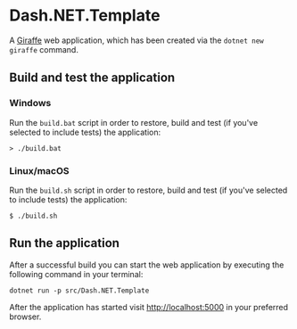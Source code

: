 # Dash.NET.Template

A [Giraffe](https://github.com/giraffe-fsharp/Giraffe) web application, which has been created via the `dotnet new giraffe` command.

## Build and test the application

### Windows

Run the `build.bat` script in order to restore, build and test (if you've selected to include tests) the application:

```
> ./build.bat
```

### Linux/macOS

Run the `build.sh` script in order to restore, build and test (if you've selected to include tests) the application:

```
$ ./build.sh
```

## Run the application

After a successful build you can start the web application by executing the following command in your terminal:

```
dotnet run -p src/Dash.NET.Template
```

After the application has started visit [http://localhost:5000](http://localhost:5000) in your preferred browser.